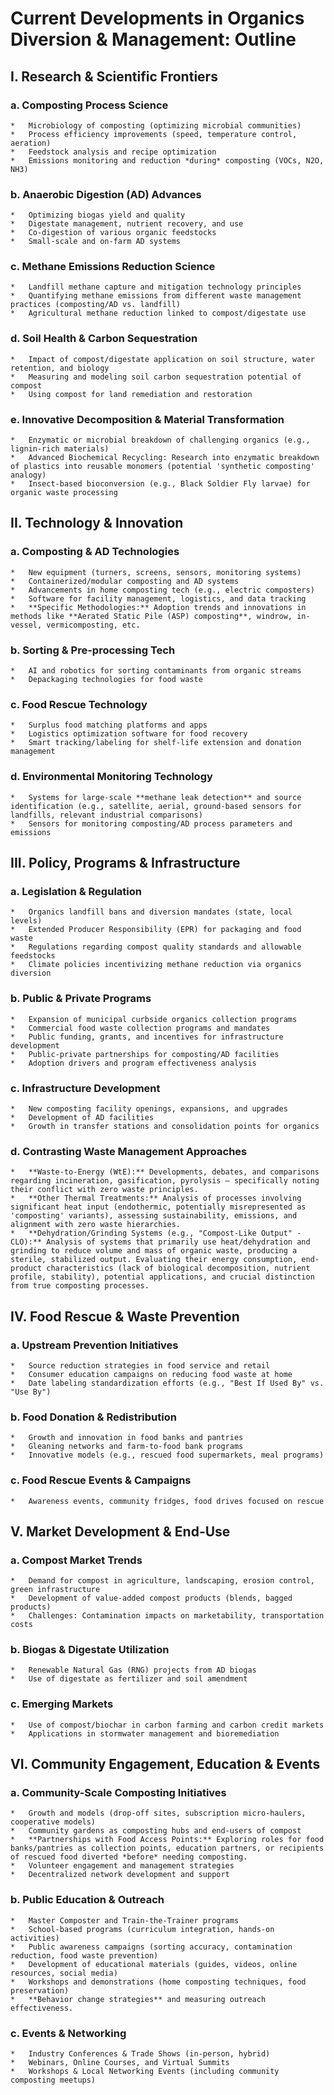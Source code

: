 # Current Developments in Organics Diversion & Management: Outline

## I. Research & Scientific Frontiers

### a. Composting Process Science
    *   Microbiology of composting (optimizing microbial communities)
    *   Process efficiency improvements (speed, temperature control, aeration)
    *   Feedstock analysis and recipe optimization
    *   Emissions monitoring and reduction *during* composting (VOCs, N2O, NH3)

### b. Anaerobic Digestion (AD) Advances
    *   Optimizing biogas yield and quality
    *   Digestate management, nutrient recovery, and use
    *   Co-digestion of various organic feedstocks
    *   Small-scale and on-farm AD systems

### c. Methane Emissions Reduction Science
    *   Landfill methane capture and mitigation technology principles
    *   Quantifying methane emissions from different waste management practices (composting/AD vs. landfill)
    *   Agricultural methane reduction linked to compost/digestate use

### d. Soil Health & Carbon Sequestration
    *   Impact of compost/digestate application on soil structure, water retention, and biology
    *   Measuring and modeling soil carbon sequestration potential of compost
    *   Using compost for land remediation and restoration

### e. Innovative Decomposition & Material Transformation
    *   Enzymatic or microbial breakdown of challenging organics (e.g., lignin-rich materials)
    *   Advanced Biochemical Recycling: Research into enzymatic breakdown of plastics into reusable monomers (potential 'synthetic composting' analogy)
    *   Insect-based bioconversion (e.g., Black Soldier Fly larvae) for organic waste processing

## II. Technology & Innovation

### a. Composting & AD Technologies
    *   New equipment (turners, screens, sensors, monitoring systems)
    *   Containerized/modular composting and AD systems
    *   Advancements in home composting tech (e.g., electric composters)
    *   Software for facility management, logistics, and data tracking
    *   **Specific Methodologies:** Adoption trends and innovations in methods like **Aerated Static Pile (ASP) composting**, windrow, in-vessel, vermicomposting, etc.

### b. Sorting & Pre-processing Tech
    *   AI and robotics for sorting contaminants from organic streams
    *   Depackaging technologies for food waste

### c. Food Rescue Technology
    *   Surplus food matching platforms and apps
    *   Logistics optimization software for food recovery
    *   Smart tracking/labeling for shelf-life extension and donation management

### d. Environmental Monitoring Technology
    *   Systems for large-scale **methane leak detection** and source identification (e.g., satellite, aerial, ground-based sensors for landfills, relevant industrial comparisons)
    *   Sensors for monitoring composting/AD process parameters and emissions

## III. Policy, Programs & Infrastructure

### a. Legislation & Regulation
    *   Organics landfill bans and diversion mandates (state, local levels)
    *   Extended Producer Responsibility (EPR) for packaging and food waste
    *   Regulations regarding compost quality standards and allowable feedstocks
    *   Climate policies incentivizing methane reduction via organics diversion

### b. Public & Private Programs
    *   Expansion of municipal curbside organics collection programs
    *   Commercial food waste collection programs and mandates
    *   Public funding, grants, and incentives for infrastructure development
    *   Public-private partnerships for composting/AD facilities
    *   Adoption drivers and program effectiveness analysis

### c. Infrastructure Development
    *   New composting facility openings, expansions, and upgrades
    *   Development of AD facilities
    *   Growth in transfer stations and consolidation points for organics

### d. Contrasting Waste Management Approaches
    *   **Waste-to-Energy (WtE):** Developments, debates, and comparisons regarding incineration, gasification, pyrolysis – specifically noting their conflict with zero waste principles.
    *   **Other Thermal Treatments:** Analysis of processes involving significant heat input (endothermic, potentially misrepresented as 'composting' variants), assessing sustainability, emissions, and alignment with zero waste hierarchies.
    *   **Dehydration/Grinding Systems (e.g., "Compost-Like Output" - CLO):** Analysis of systems that primarily use heat/dehydration and grinding to reduce volume and mass of organic waste, producing a sterile, stabilized output. Evaluating their energy consumption, end-product characteristics (lack of biological decomposition, nutrient profile, stability), potential applications, and crucial distinction from true composting processes.

## IV. Food Rescue & Waste Prevention

### a. Upstream Prevention Initiatives
    *   Source reduction strategies in food service and retail
    *   Consumer education campaigns on reducing food waste at home
    *   Date labeling standardization efforts (e.g., "Best If Used By" vs. "Use By")

### b. Food Donation & Redistribution
    *   Growth and innovation in food banks and pantries
    *   Gleaning networks and farm-to-food bank programs
    *   Innovative models (e.g., rescued food supermarkets, meal programs)

### c. Food Rescue Events & Campaigns
    *   Awareness events, community fridges, food drives focused on rescue

## V. Market Development & End-Use

### a. Compost Market Trends
    *   Demand for compost in agriculture, landscaping, erosion control, green infrastructure
    *   Development of value-added compost products (blends, bagged products)
    *   Challenges: Contamination impacts on marketability, transportation costs

### b. Biogas & Digestate Utilization
    *   Renewable Natural Gas (RNG) projects from AD biogas
    *   Use of digestate as fertilizer and soil amendment

### c. Emerging Markets
    *   Use of compost/biochar in carbon farming and carbon credit markets
    *   Applications in stormwater management and bioremediation

## VI. Community Engagement, Education & Events

### a. Community-Scale Composting Initiatives
    *   Growth and models (drop-off sites, subscription micro-haulers, cooperative models)
    *   Community gardens as composting hubs and end-users of compost
    *   **Partnerships with Food Access Points:** Exploring roles for food banks/pantries as collection points, education partners, or recipients of rescued food diverted *before* needing composting.
    *   Volunteer engagement and management strategies
    *   Decentralized network development and support

### b. Public Education & Outreach
    *   Master Composter and Train-the-Trainer programs
    *   School-based programs (curriculum integration, hands-on activities)
    *   Public awareness campaigns (sorting accuracy, contamination reduction, food waste prevention)
    *   Development of educational materials (guides, videos, online resources, social media)
    *   Workshops and demonstrations (home composting techniques, food preservation)
    *   **Behavior change strategies** and measuring outreach effectiveness.

### c. Events & Networking
    *   Industry Conferences & Trade Shows (in-person, hybrid)
    *   Webinars, Online Courses, and Virtual Summits
    *   Workshops & Local Networking Events (including community composting meetups)
